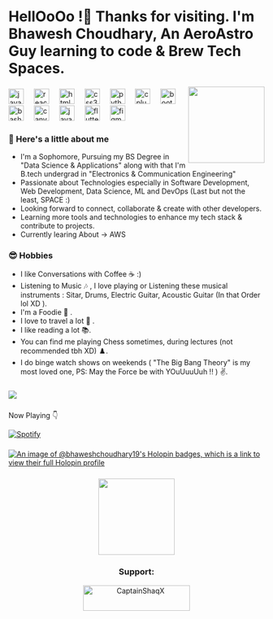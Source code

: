 <h1 align="left">HellOoOo !👋 Thanks for visiting.  I'm Bhawesh Choudhary, An AeroAstro Guy learning to code & Brew Tech Spaces.</h1>

<img align="right" height="150" src="https://media.giphy.com/media/CuuSHzuc0O166MRfjt/giphy.gif"  />



###

<div align="left">
  <img src="https://cdn.jsdelivr.net/gh/devicons/devicon/icons/javascript/javascript-original.svg" height="30" alt="javascript logo"  />
  <img width="12" />
  <img src="https://cdn.jsdelivr.net/gh/devicons/devicon/icons/react/react-original.svg" height="30" alt="react logo"  />
  <img width="12" />
  <img src="https://cdn.jsdelivr.net/gh/devicons/devicon/icons/html5/html5-original.svg" height="30" alt="html5 logo"  />
  <img width="12" />
  <img src="https://cdn.jsdelivr.net/gh/devicons/devicon/icons/css3/css3-original.svg" height="30" alt="css3 logo"  />
  <img width="12" />
  <img src="https://cdn.jsdelivr.net/gh/devicons/devicon/icons/python/python-original.svg" height="30" alt="python logo"  />
  <img width="12" />
  <img src="https://cdn.jsdelivr.net/gh/devicons/devicon/icons/cplusplus/cplusplus-original.svg" height="30" alt="cplusplus logo"  />
  <img width="12" />
  <img src="https://cdn.jsdelivr.net/gh/devicons/devicon/icons/bootstrap/bootstrap-original.svg" height="30" alt="bootstrap logo"  />
  <img width="12" />
  <img src="https://cdn.jsdelivr.net/gh/devicons/devicon/icons/bash/bash-original.svg" height="30" alt="bash logo"  />
  <img width="12" />
  <img src="https://cdn.jsdelivr.net/gh/devicons/devicon/icons/canva/canva-original.svg" height="30" alt="canva logo"  />
  <img width="12" />
  <img src="https://cdn.jsdelivr.net/gh/devicons/devicon/icons/java/java-original.svg" height="30" alt="java logo"  />
  <img width="12" />
   <img src="https://cdn.jsdelivr.net/gh/devicons/devicon/icons/flutter/flutter-original.svg" height="30" alt="flutter logo"  />
  <img width="12" />
   <img src="https://cdn.jsdelivr.net/gh/devicons/devicon/icons/figma/figma-original.svg" height="30" alt="figma logo"  />
  <img width="12" />
 
</div>

###

<h3 align = "left">
🚀 Here's a little about me
</h3>

- I'm a Sophomore, Pursuing my BS Degree in "Data Science & Applications" along with that I'm B.tech undergrad in "Electronics & Communication Engineering"  
- Passionate about Technologies especially in Software Development, Web Development, Data Science, ML and DevOps (Last but not the least, SPACE :)
- Looking forward to connect, collaborate & create with other developers. 
- Learning more tools and technologies to enhance my tech stack & contribute to projects.
- Currently learing About -> AWS

###


<h3 align = "left">
😎 Hobbies </h3>

- I like Conversations with Coffee ☕ :)
- Listening to Music 🎶 , I love playing or Listening these musical instruments : Sitar, Drums, Electric Guitar, Acoustic Guitar (In that Order lol XD ).
- I'm a Foodie 🍕 .
- I love to travel a lot 🧳 .
- I like reading a lot 📚.
- You can find me playing Chess sometimes, during lectures (not recommended tbh XD) ♟️.
- I do binge watch shows on weekends ( "The Big Bang Theory" is my most loved one, PS: May the Force be with YOuUuuUuh !! ) ✌️.


### 

<img src="https://github-read-medium-git-main.pahlevikun.vercel.app/latest?username=`bhaweshchoudhary`"/>

###

Now Playing 👇 

[![Spotify](https://spotifyreadmecaptainshaq.vercel.app/api/spotify)](https://open.spotify.com/user/u0c69mrp9ohhojzb14rfvbdov)

###


[![An image of @bhaweshchoudhary19's Holopin badges, which is a link to view their full Holopin profile](https://holopin.me/bhaweshchoudhary19)](https://holopin.io/@bhaweshchoudhary19)


###
<div align="center">
  <img height="150" src="https://media.giphy.com/media/X5re9Nmn4gQXwyFmFt/giphy.gif"  />
</div>
<div align="center">
  <h3>Support:</h3>
</div>

<div align="center">
<a href="[https://www.buymeacoffee.com/Bha](https://www.buymeacoffee.com/bhaweshchoudhary)" target="blank"> <img src="https://cdn.buymeacoffee.com/buttons/v2/default-yellow.png" height="50" width="210" alt="CaptainShaqX" /></a></p>
</div>
